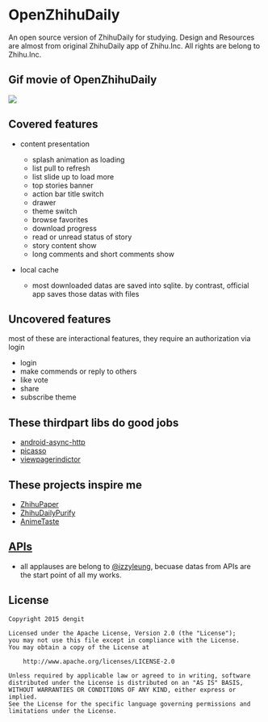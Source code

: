 # OpenZhihuDaily
An open source version of ZhihuDaily for studying. Design and Resources are almost from original ZhihuDaily app of Zhihu.Inc.
All rights are belong to Zhihu.Inc.

## Gif movie of OpenZhihuDaily
![][0]

## Covered features
  - content presentation
    - splash animation as loading
    - list pull to refresh
    - list slide up to load more
    - top stories banner
    - action bar title switch
    - drawer
    - theme switch
    - browse favorites
    - download progress
    - read or unread status of story
    - story content show
    - long comments and short comments show
    
  - local cache
    - most downloaded datas are saved into sqlite. by contrast, official app saves those datas with files
  
## Uncovered features
  most of these are interactional features, they require an authorization via login
  - login
  - make commends or reply to others
  - like vote
  - share
  - subscribe theme

## These thirdpart libs do good jobs
  - [android-async-http][1]
  - [picasso][2]
  - [viewpagerindictor][3]
  
## These projects inspire me
  - [ZhihuPaper][4]
  - [ZhihuDailyPurify][5]
  - [AnimeTaste][6]

## [APIs][7]
  - all applauses are belong to [@izzyleung][8], becuase datas from APIs are the start point of all my works.
  
## License
    Copyright 2015 dengit
    
    Licensed under the Apache License, Version 2.0 (the "License");
    you may not use this file except in compliance with the License.
    You may obtain a copy of the License at
    
        http://www.apache.org/licenses/LICENSE-2.0
    
    Unless required by applicable law or agreed to in writing, software
    distributed under the License is distributed on an "AS IS" BASIS,
    WITHOUT WARRANTIES OR CONDITIONS OF ANY KIND, either express or implied.
    See the License for the specific language governing permissions and
    limitations under the License.

  [0]: https://cloud.githubusercontent.com/assets/11329773/10941824/1700950a-8348-11e5-9b9a-6ed4c024e8db.gif
  [1]: https://github.com/loopj/android-async-http
  [2]: https://github.com/square/picasso
  [3]: https://github.com/JakeWharton/Android-ViewPagerIndicator
  [4]: https://github.com/cundong/ZhihuPaper
  [5]: https://github.com/izzyleung/ZhihuDailyPurify
  [6]: https://github.com/daimajia/AnimeTaste
  [7]: https://github.com/izzyleung/ZhihuDailyPurify/wiki/%E7%9F%A5%E4%B9%8E%E6%97%A5%E6%8A%A5-API-%E5%88%86%E6%9E%90
  [8]: https://github.com/izzyleung
  
